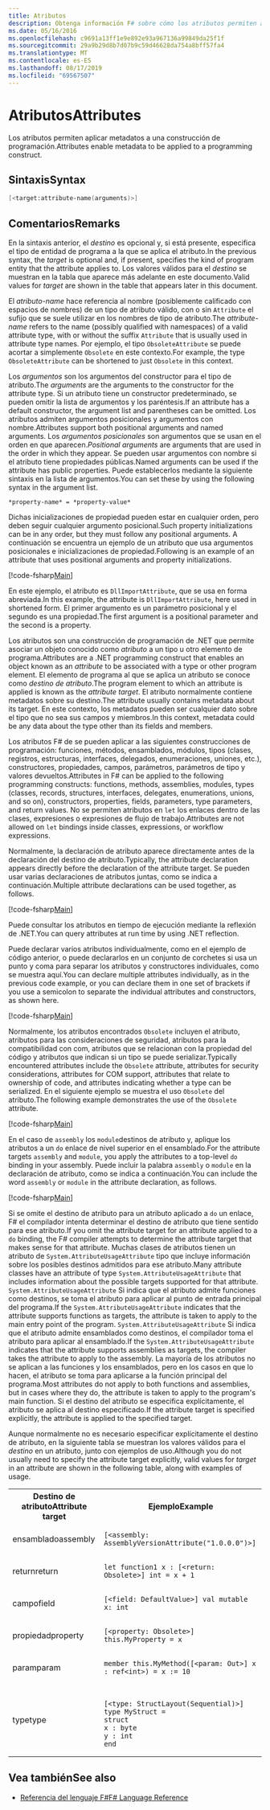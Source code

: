 ```yaml
---
title: Atributos
description: Obtenga información F# sobre cómo los atributos permiten aplicar metadatos a una construcción de programación.
ms.date: 05/16/2016
ms.openlocfilehash: c9691a13ff1e9e892e93a967136a99849da25f1f
ms.sourcegitcommit: 29a9b29d8b7d07b9c59d46628da754a8bff57fa4
ms.translationtype: MT
ms.contentlocale: es-ES
ms.lasthandoff: 08/17/2019
ms.locfileid: "69567507"
---
```

# <a name="attributes"></a><span data-ttu-id="134c1-103">Atributos</span><span class="sxs-lookup"><span data-stu-id="134c1-103">Attributes</span></span>

<span data-ttu-id="134c1-104">Los atributos permiten aplicar metadatos a una construcción de programación.</span><span class="sxs-lookup"><span data-stu-id="134c1-104">Attributes enable metadata to be applied to a programming construct.</span></span>

## <a name="syntax"></a><span data-ttu-id="134c1-105">Sintaxis</span><span class="sxs-lookup"><span data-stu-id="134c1-105">Syntax</span></span>

```fsharp
[<target:attribute-name(arguments)>]
```

## <a name="remarks"></a><span data-ttu-id="134c1-106">Comentarios</span><span class="sxs-lookup"><span data-stu-id="134c1-106">Remarks</span></span>

<span data-ttu-id="134c1-107">En la sintaxis anterior, el *destino* es opcional y, si está presente, especifica el tipo de entidad de programa a la que se aplica el atributo.</span><span class="sxs-lookup"><span data-stu-id="134c1-107">In the previous syntax, the *target* is optional and, if present, specifies the kind of program entity that the attribute applies to.</span></span> <span data-ttu-id="134c1-108">Los valores válidos para el *destino* se muestran en la tabla que aparece más adelante en este documento.</span><span class="sxs-lookup"><span data-stu-id="134c1-108">Valid values for *target* are shown in the table that appears later in this document.</span></span>

<span data-ttu-id="134c1-109">El *atributo-name* hace referencia al nombre (posiblemente calificado con espacios de nombres) de un tipo de atributo válido, con o sin `Attribute` el sufijo que se suele utilizar en los nombres de tipo de atributo.</span><span class="sxs-lookup"><span data-stu-id="134c1-109">The *attribute-name* refers to the name (possibly qualified with namespaces) of a valid attribute type, with or without the suffix `Attribute` that is usually used in attribute type names.</span></span> <span data-ttu-id="134c1-110">Por ejemplo, el tipo `ObsoleteAttribute` se puede acortar a simplemente `Obsolete` en este contexto.</span><span class="sxs-lookup"><span data-stu-id="134c1-110">For example, the type `ObsoleteAttribute` can be shortened to just `Obsolete` in this context.</span></span>

<span data-ttu-id="134c1-111">Los *argumentos* son los argumentos del constructor para el tipo de atributo.</span><span class="sxs-lookup"><span data-stu-id="134c1-111">The *arguments* are the arguments to the constructor for the attribute type.</span></span> <span data-ttu-id="134c1-112">Si un atributo tiene un constructor predeterminado, se pueden omitir la lista de argumentos y los paréntesis.</span><span class="sxs-lookup"><span data-stu-id="134c1-112">If an attribute has a default constructor, the argument list and parentheses can be omitted.</span></span> <span data-ttu-id="134c1-113">Los atributos admiten argumentos posicionales y argumentos con nombre.</span><span class="sxs-lookup"><span data-stu-id="134c1-113">Attributes support both positional arguments and named arguments.</span></span> <span data-ttu-id="134c1-114">Los *argumentos posicionales* son argumentos que se usan en el orden en que aparecen.</span><span class="sxs-lookup"><span data-stu-id="134c1-114">*Positional arguments* are arguments that are used in the order in which they appear.</span></span> <span data-ttu-id="134c1-115">Se pueden usar argumentos con nombre si el atributo tiene propiedades públicas.</span><span class="sxs-lookup"><span data-stu-id="134c1-115">Named arguments can be used if the attribute has public properties.</span></span> <span data-ttu-id="134c1-116">Puede establecerlos mediante la siguiente sintaxis en la lista de argumentos.</span><span class="sxs-lookup"><span data-stu-id="134c1-116">You can set these by using the following syntax in the argument list.</span></span>

```
*property-name* = *property-value*
```

<span data-ttu-id="134c1-117">Dichas inicializaciones de propiedad pueden estar en cualquier orden, pero deben seguir cualquier argumento posicional.</span><span class="sxs-lookup"><span data-stu-id="134c1-117">Such property initializations can be in any order, but they must follow any positional arguments.</span></span> <span data-ttu-id="134c1-118">A continuación se encuentra un ejemplo de un atributo que usa argumentos posicionales e inicializaciones de propiedad.</span><span class="sxs-lookup"><span data-stu-id="134c1-118">Following is an example of an attribute that uses positional arguments and property initializations.</span></span>

[!code-fsharp[Main](~/samples/snippets/fsharp/lang-ref-2/snippet6202.fs)]

<span data-ttu-id="134c1-119">En este ejemplo, el atributo es `DllImportAttribute`, que se usa en forma abreviada.</span><span class="sxs-lookup"><span data-stu-id="134c1-119">In this example, the attribute is `DllImportAttribute`, here used in shortened form.</span></span> <span data-ttu-id="134c1-120">El primer argumento es un parámetro posicional y el segundo es una propiedad.</span><span class="sxs-lookup"><span data-stu-id="134c1-120">The first argument is a positional parameter and the second is a property.</span></span>

<span data-ttu-id="134c1-121">Los atributos son una construcción de programación de .NET que permite asociar un objeto conocido como *atributo* a un tipo u otro elemento de programa.</span><span class="sxs-lookup"><span data-stu-id="134c1-121">Attributes are a .NET programming construct that enables an object known as an *attribute* to be associated with a type or other program element.</span></span> <span data-ttu-id="134c1-122">El elemento de programa al que se aplica un atributo se conoce como *destino de atributo*.</span><span class="sxs-lookup"><span data-stu-id="134c1-122">The program element to which an attribute is applied is known as the *attribute target*.</span></span> <span data-ttu-id="134c1-123">El atributo normalmente contiene metadatos sobre su destino.</span><span class="sxs-lookup"><span data-stu-id="134c1-123">The attribute usually contains metadata about its target.</span></span> <span data-ttu-id="134c1-124">En este contexto, los metadatos pueden ser cualquier dato sobre el tipo que no sea sus campos y miembros.</span><span class="sxs-lookup"><span data-stu-id="134c1-124">In this context, metadata could be any data about the type other than its fields and members.</span></span>

<span data-ttu-id="134c1-125">Los atributos F# de se pueden aplicar a las siguientes construcciones de programación: funciones, métodos, ensamblados, módulos, tipos (clases, registros, estructuras, interfaces, delegados, enumeraciones, uniones, etc.), constructores, propiedades, campos, parámetros, parámetros de tipo y valores devueltos.</span><span class="sxs-lookup"><span data-stu-id="134c1-125">Attributes in F# can be applied to the following programming constructs: functions, methods, assemblies, modules, types (classes, records, structures, interfaces, delegates, enumerations, unions, and so on), constructors, properties, fields, parameters, type parameters, and return values.</span></span> <span data-ttu-id="134c1-126">No se permiten atributos en `let` los enlaces dentro de las clases, expresiones o expresiones de flujo de trabajo.</span><span class="sxs-lookup"><span data-stu-id="134c1-126">Attributes are not allowed on `let` bindings inside classes, expressions, or workflow expressions.</span></span>

<span data-ttu-id="134c1-127">Normalmente, la declaración de atributo aparece directamente antes de la declaración del destino de atributo.</span><span class="sxs-lookup"><span data-stu-id="134c1-127">Typically, the attribute declaration appears directly before the declaration of the attribute target.</span></span> <span data-ttu-id="134c1-128">Se pueden usar varias declaraciones de atributos juntas, como se indica a continuación.</span><span class="sxs-lookup"><span data-stu-id="134c1-128">Multiple attribute declarations can be used together, as follows.</span></span>

[!code-fsharp[Main](~/samples/snippets/fsharp/lang-ref-2/snippet6603.fs)]

<span data-ttu-id="134c1-129">Puede consultar los atributos en tiempo de ejecución mediante la reflexión de .NET.</span><span class="sxs-lookup"><span data-stu-id="134c1-129">You can query attributes at run time by using .NET reflection.</span></span>

<span data-ttu-id="134c1-130">Puede declarar varios atributos individualmente, como en el ejemplo de código anterior, o puede declararlos en un conjunto de corchetes si usa un punto y coma para separar los atributos y constructores individuales, como se muestra aquí.</span><span class="sxs-lookup"><span data-stu-id="134c1-130">You can declare multiple attributes individually, as in the previous code example, or you can declare them in one set of brackets if you use a semicolon to separate the individual attributes and constructors, as shown here.</span></span>

[!code-fsharp[Main](~/samples/snippets/fsharp/lang-ref-2/snippet6604.fs)]

<span data-ttu-id="134c1-131">Normalmente, los atributos encontrados `Obsolete` incluyen el atributo, atributos para las consideraciones de seguridad, atributos para la compatibilidad con com, atributos que se relacionan con la propiedad del código y atributos que indican si un tipo se puede serializar.</span><span class="sxs-lookup"><span data-stu-id="134c1-131">Typically encountered attributes include the `Obsolete` attribute, attributes for security considerations, attributes for COM support, attributes that relate to ownership of code, and attributes indicating whether a type can be serialized.</span></span> <span data-ttu-id="134c1-132">En el siguiente ejemplo se muestra el uso `Obsolete` del atributo.</span><span class="sxs-lookup"><span data-stu-id="134c1-132">The following example demonstrates the use of the `Obsolete` attribute.</span></span>

[!code-fsharp[Main](~/samples/snippets/fsharp/lang-ref-2/snippet6605.fs)]

<span data-ttu-id="134c1-133">En el caso de `assembly` los `module`destinos de atributo y, aplique los atributos a un `do` enlace de nivel superior en el ensamblado.</span><span class="sxs-lookup"><span data-stu-id="134c1-133">For the attribute targets `assembly` and `module`, you apply the attributes to a top-level `do` binding in your assembly.</span></span> <span data-ttu-id="134c1-134">Puede incluir la palabra `assembly` o `module` en la declaración de atributo, como se indica a continuación.</span><span class="sxs-lookup"><span data-stu-id="134c1-134">You can include the word `assembly` or `module` in the attribute declaration, as follows.</span></span>

[!code-fsharp[Main](~/samples/snippets/fsharp/lang-ref-2/snippet6606.fs)]

<span data-ttu-id="134c1-135">Si se omite el destino de atributo para un atributo aplicado a `do` un enlace, F# el compilador intenta determinar el destino de atributo que tiene sentido para ese atributo.</span><span class="sxs-lookup"><span data-stu-id="134c1-135">If you omit the attribute target for an attribute applied to a `do` binding, the F# compiler attempts to determine the attribute target that makes sense for that attribute.</span></span> <span data-ttu-id="134c1-136">Muchas clases de atributos tienen un atributo de `System.AttributeUsageAttribute` tipo que incluye información sobre los posibles destinos admitidos para ese atributo.</span><span class="sxs-lookup"><span data-stu-id="134c1-136">Many attribute classes have an attribute of type `System.AttributeUsageAttribute` that includes information about the possible targets supported for that attribute.</span></span> <span data-ttu-id="134c1-137">`System.AttributeUsageAttribute` Si indica que el atributo admite funciones como destinos, se toma el atributo para aplicar al punto de entrada principal del programa.</span><span class="sxs-lookup"><span data-stu-id="134c1-137">If the `System.AttributeUsageAttribute` indicates that the attribute supports functions as targets, the attribute is taken to apply to the main entry point of the program.</span></span> <span data-ttu-id="134c1-138">`System.AttributeUsageAttribute` Si indica que el atributo admite ensamblados como destinos, el compilador toma el atributo para aplicar al ensamblado.</span><span class="sxs-lookup"><span data-stu-id="134c1-138">If the `System.AttributeUsageAttribute` indicates that the attribute supports assemblies as targets, the compiler takes the attribute to apply to the assembly.</span></span> <span data-ttu-id="134c1-139">La mayoría de los atributos no se aplican a las funciones y los ensamblados, pero en los casos en que lo hacen, el atributo se toma para aplicarse a la función principal del programa.</span><span class="sxs-lookup"><span data-stu-id="134c1-139">Most attributes do not apply to both functions and assemblies, but in cases where they do, the attribute is taken to apply to the program's main function.</span></span> <span data-ttu-id="134c1-140">Si el destino del atributo se especifica explícitamente, el atributo se aplica al destino especificado.</span><span class="sxs-lookup"><span data-stu-id="134c1-140">If the attribute target is specified explicitly, the attribute is applied to the specified target.</span></span>

<span data-ttu-id="134c1-141">Aunque normalmente no es necesario especificar explícitamente el destino de atributo, en la siguiente tabla se muestran los valores válidos para el *destino* en un atributo, junto con ejemplos de uso.</span><span class="sxs-lookup"><span data-stu-id="134c1-141">Although you do not usually need to specify the attribute target explicitly, valid values for *target* in an attribute are shown in the following table, along with examples of usage.</span></span>

<table>
  <tr>
    <th><span data-ttu-id="134c1-142">Destino de atributo</span><span class="sxs-lookup"><span data-stu-id="134c1-142">Attribute target</span></span></td>
    <th><span data-ttu-id="134c1-143">Ejemplo</span><span class="sxs-lookup"><span data-stu-id="134c1-143">Example</span></span></td> 
  </tr>
  <tr>
    <td><span data-ttu-id="134c1-144">ensamblado</span><span class="sxs-lookup"><span data-stu-id="134c1-144">assembly</span></span></td>
    <td><pre lang="fsharp"><code>[&lt;assembly: AssemblyVersionAttribute("1.0.0.0")&gt;]</code></pre></td> 
  </tr>
  <tr>
    <td><span data-ttu-id="134c1-145">return</span><span class="sxs-lookup"><span data-stu-id="134c1-145">return</span></span></td>
    <td><pre lang="fsharp"><code>let function1 x : [&lt;return: Obsolete&gt;] int = x + 1</code></pre></td> 
  </tr>
  <tr>
    <td><span data-ttu-id="134c1-146">campo</span><span class="sxs-lookup"><span data-stu-id="134c1-146">field</span></span></td>
    <td><pre lang="fsharp"><code>[&lt;field: DefaultValue&gt;] val mutable x: int</code></pre></td> 
  </tr>
  <tr>
    <td><span data-ttu-id="134c1-147">propiedad</span><span class="sxs-lookup"><span data-stu-id="134c1-147">property</span></span></td>
    <td><pre lang="fsharp"><code>[&lt;property: Obsolete&gt;] this.MyProperty = x</code></pre></td> 
  </tr>
  <tr>
    <td><span data-ttu-id="134c1-148">param</span><span class="sxs-lookup"><span data-stu-id="134c1-148">param</span></span></td>
    <td><pre lang="fsharp"><code>member this.MyMethod([&lt;param: Out&gt;] x : ref&lt;int&gt;) = x := 10</code></pre></td> 
  </tr>
  <tr>
    <td><span data-ttu-id="134c1-149">type</span><span class="sxs-lookup"><span data-stu-id="134c1-149">type</span></span></td>
    <td>
        <pre lang="fsharp"><code>
[&lt;type: StructLayout(Sequential)&gt;] 
type MyStruct = 
struct 
x : byte
y : int
end</code></pre>
    </td>
  </tr>
</table>

## <a name="see-also"></a><span data-ttu-id="134c1-150">Vea también</span><span class="sxs-lookup"><span data-stu-id="134c1-150">See also</span></span>

- [<span data-ttu-id="134c1-151">Referencia del lenguaje F#</span><span class="sxs-lookup"><span data-stu-id="134c1-151">F# Language Reference</span></span>](index.md)
